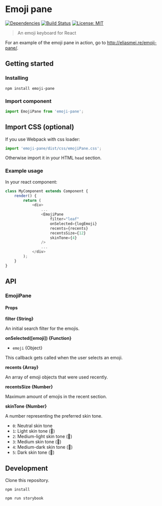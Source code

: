 # Emoji pane

[![Dependencies](https://david-dm.org/eliasmeire/emoji-pane.svg)](https://david-dm.org/eliasmeire/emoji-pane.svg)
[![Build Status](https://travis-ci.org/eliasmeire/emoji-pane.svg?branch=master)](https://travis-ci.org/eliasmeire/emoji-pane)
[![License: MIT](https://img.shields.io/badge/License-MIT-blue.svg)](https://opensource.org/licenses/MIT)
> An emoji keyboard for React

For an example of the emoji pane in action, go to http://eliasmei.re/emoji-pane/.

## Getting started

### Installing

`npm install emoji-pane`

### Import component

```js
import EmojiPane from 'emoji-pane';
```

## Import CSS (optional)

If you use Webpack with css loader:

```js
import 'emoji-pane/dist/css/emojiPane.css';
```

Otherwise import it in your HTML `head` section.

### Example usage

In your react component:

```js
class MyComponent extends Component {
    render() {
        return (
            <div>
                ...
                <EmojiPane
                    filter="leaf"
                    onSelected={logEmoji}
                    recents={recents}
                    recentsSize={12}
                    skinTone={4}
                />
                ...
            </div>
        );
    }
}
```

## API

### EmojiPane

#### Props

**filter {String}**

An initial search filter for the emojis.

**onSelected([emoji]) {Function}**

- `emoji` {Object}

This callback gets called when the user selects an emoji.

**recents {Array}**

An array of emoji objects that were used recently.

**recentsSize {Number}**

Maximum amount of emojis in the recent section.

**skinTone {Number}**

A number representing the preferred skin tone.

- `0`: Neutral skin tone
- `1`: Light skin tone (🏻)
- `2`: Medium-light skin tone (🏼)
- `3`: Medium skin tone (🏽)
- `4`: Medium-dark skin tone (🏾)
- `5`: Dark skin tone (🏿)


## Development

Clone this repository.

`npm install`

`npm run storybook`
